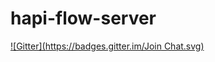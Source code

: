 # hapi-flow-server

[![Gitter](https://badges.gitter.im/Join Chat.svg)](https://gitter.im/yonjah/hapi-flow-server?utm_source=badge&utm_medium=badge&utm_campaign=pr-badge&utm_content=badge)